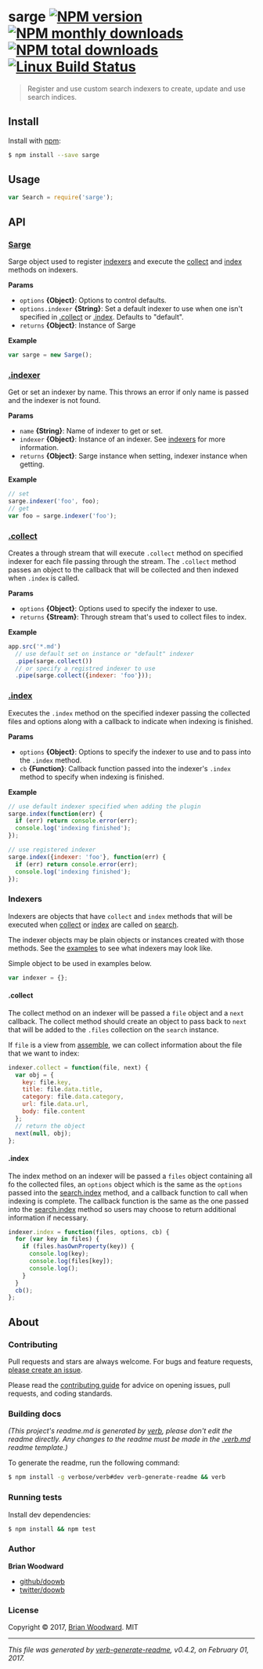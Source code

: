 # sarge [![NPM version](https://img.shields.io/npm/v/sarge.svg?style=flat)](https://www.npmjs.com/package/sarge) [![NPM monthly downloads](https://img.shields.io/npm/dm/sarge.svg?style=flat)](https://npmjs.org/package/sarge)  [![NPM total downloads](https://img.shields.io/npm/dt/sarge.svg?style=flat)](https://npmjs.org/package/sarge) [![Linux Build Status](https://img.shields.io/travis/doowb/sarge.svg?style=flat&label=Travis)](https://travis-ci.org/doowb/sarge)

> Register and use custom search indexers to create, update and use search indices.

## Install

Install with [npm](https://www.npmjs.com/):

```sh
$ npm install --save sarge
```

## Usage

```js
var Search = require('sarge');
```

## API

### [Sarge](index.js#L20)

Sarge object used to register [indexers](#indexers) and execute the [collect](#collect) and [index](#index) methods on indexers.

**Params**

* `options` **{Object}**: Options to control defaults.
* `options.indexer` **{String}**: Set a default indexer to use when one isn't specified in [.collect](#collect) or [.index](#index). Defaults to "default".
* `returns` **{Object}**: Instance of Sarge

**Example**

```js
var sarge = new Sarge();
```

### [.indexer](index.js#L45)

Get or set an indexer by name. This throws an error if only name is passed and the indexer is not found.

**Params**

* `name` **{String}**: Name of indexer to get or set.
* `indexer` **{Object}**: Instance of an indexer. See [indexers](#indexers) for more information.
* `returns` **{Object}**: Sarge instance when setting, indexer instance when getting.

**Example**

```js
// set
sarge.indexer('foo', foo);
// get
var foo = sarge.indexer('foo');
```

### [.collect](index.js#L78)

Creates a through stream that will execute `.collect` method on specified indexer for each file passing through the stream. The `.collect` method passes an object to the callback that will be collected and then indexed when `.index` is called.

**Params**

* `options` **{Object}**: Options used to specify the indexer to use.
* `returns` **{Stream}**: Through stream that's used to collect files to index.

**Example**

```js
app.src('*.md')
  // use default set on instance or "default" indexer
  .pipe(sarge.collect())
  // or specify a registred indexer to use
  .pipe(sarge.collect({indexer: 'foo'}));
```

### [.index](index.js#L117)

Executes the `.index` method on the specified indexer passing the collected files and options along with a callback to indicate when indexing is finished.

**Params**

* `options` **{Object}**: Options to specify the indexer to use and to pass into the `.index` method.
* `cb` **{Function}**: Callback function passed into the indexer's `.index` method to specify when indexing is finished.

**Example**

```js
// use default indexer specified when adding the plugin
sarge.index(function(err) {
  if (err) return console.error(err);
  console.log('indexing finished');
});

// use registered indexer
sarge.index({indexer: 'foo'}, function(err) {
  if (err) return console.error(err);
  console.log('indexing finished');
});
```

### Indexers

Indexers are objects that have `collect` and `index` methods that will be executed when [collect](#collect) or [index](#index) are called on [search](#search).

The indexer objects may be plain objects or instances created with those methods. See the [examples](examples) to see what indexers may look like.

Simple object to be used in examples below.

```js
var indexer = {};
```

#### .collect

The collect method on an indexer will be passed a `file` object and a `next` callback. The collect method
should create an object to pass back to `next` that will be added to the `.files` collection on the `search` instance.

If `file` is a view from [assemble](https://github.com/assemble/assemble), we can collect information about the file that we want to index:

```js
indexer.collect = function(file, next) {
  var obj = {
    key: file.key,
    title: file.data.title,
    category: file.data.category,
    url: file.data.url,
    body: file.content
  };
  // return the object
  next(null, obj);
};
```

#### .index

The index method on an indexer will be passed a `files` object containing all fo the collected files, an `options` object which is the same as the `options` passed into the [search.index](#index) method, and a callback function to call when indexing is complete. The callback function is the same as the one passed into the [search.index](#index) method so users may choose to return additional information if necessary.

```js
indexer.index = function(files, options, cb) {
  for (var key in files) {
    if (files.hasOwnProperty(key)) {
      console.log(key);
      console.log(files[key]);
      console.log();
    }
  }
  cb();
};
```

## About

### Contributing

Pull requests and stars are always welcome. For bugs and feature requests, [please create an issue](../../issues/new).

Please read the [contributing guide](contributing.md) for advice on opening issues, pull requests, and coding standards.

### Building docs

_(This project's readme.md is generated by [verb](https://github.com/verbose/verb-generate-readme), please don't edit the readme directly. Any changes to the readme must be made in the [.verb.md](.verb.md) readme template.)_

To generate the readme, run the following command:

```sh
$ npm install -g verbose/verb#dev verb-generate-readme && verb
```

### Running tests

Install dev dependencies:

```sh
$ npm install && npm test
```

### Author

**Brian Woodward**

* [github/doowb](https://github.com/doowb)
* [twitter/doowb](https://twitter.com/doowb)

### License

Copyright © 2017, [Brian Woodward](https://github.com/doowb).
MIT

***

_This file was generated by [verb-generate-readme](https://github.com/verbose/verb-generate-readme), v0.4.2, on February 01, 2017._